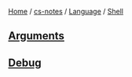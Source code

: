 [Home](https://mengxianbin.github.io) /
[cs-notes](https://mengxianbin.github.io/cs-notes/content) /
[Language](https://mengxianbin.github.io/cs-notes/content/Language) /
[Shell](https://mengxianbin.github.io/cs-notes/content/Language/Shell)

## [Arguments](https://mengxianbin.github.io/cs-notes/content/Language/Shell/Arguments)

## [Debug](https://mengxianbin.github.io/cs-notes/content/Language/Shell/Debug)
